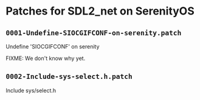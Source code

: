 # Patches for SDL2_net on SerenityOS

## `0001-Undefine-SIOCGIFCONF-on-serenity.patch`

Undefine 'SIOCGIFCONF' on serenity

FIXME: We don't know why yet.

## `0002-Include-sys-select.h.patch`

Include sys/select.h


